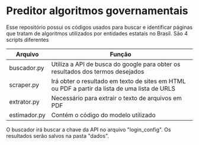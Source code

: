 # Preditor algoritmos governamentais

Esse repositório possui os códigos usados para buscar e identificar páginas que tratam de algoritmos utilizados por entidades estatais no Brasil. São 4 scripts diferentes 

|Arquivo|Função|
|--|--|
|buscador.py|Utiliza a API de busca do google para obter os resultados dos termos desejados|
|scraper.py|Irá obter o resultado em texto de sites em HTML ou PDF a partir da lista de uma lista de URLS|
|extrator.py|Necessário para extrair o texto de arquivos em PDF|
|estimador.py|Contém o código do modelo utilizado|

O buscador irá buscar a chave da API no arquivo "login_config".
Os resultados serão salvos na pasta "dados".

